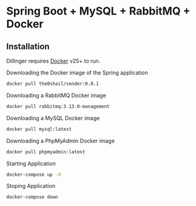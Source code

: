 # Spring Boot + MySQL + RabbitMQ + Docker

## Installation

Dillinger requires [Docker](https://www.docker.com/) v25+ to run.

Downloading the Docker image of the Spring application
```sh
docker pull the0shail/sender:0.0.1
```

Downloading a RabbitMQ Docker image
```sh
docker pull rabbitmq:3.13.0-management
```

Downloading a MySQL Docker image
```sh
docker pull mysql:latest
```

Downloading a PhpMyAdmin Docker image
```sh
docker pull phpmyadmin:latest
```

Starting Application
```sh
docker-compose up -d
```

Stoping Application
```sh
docker-compose down
```

